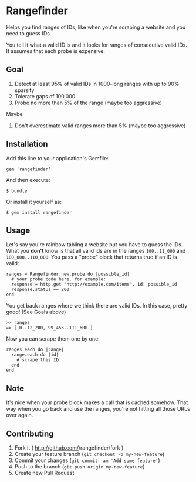 # Rangefinder

Helps you find ranges of IDs, like when you're scraping a website and you need to guess IDs.

You tell it what a valid ID is and it looks for ranges of consecutive valid IDs. It assumes that each probe is expensive.

## Goal

1. Detect at least 95% of valid IDs in 1000-long ranges with up to 90% sparsity
1. Tolerate gaps of 100,000
1. Probe no more than 5% of the range (maybe too aggressive)

Maybe

1. Don't overestimate valid ranges more than 5% (maybe too aggressive)

## Installation

Add this line to your application's Gemfile:

    gem 'rangefinder'

And then execute:

    $ bundle

Or install it yourself as:

    $ gem install rangefinder

## Usage

Let's say you're rainbow tabling a website but you have to guess the IDs. What you **don't** know is that all valid ids are in the ranges `100..11_000` and `100_000..110_000`. You pass a "probe" block that returns true if an ID is valid:

    ranges = Rangefinder.new.probe do |possible_id|
      # your probe code here. for example:
      response = http.get "http://example.com/items", id: possible_id
      response.status == 200
    end

You get back ranges where we think there are valid IDs. In this case, pretty good! (See Goals above)

    >> ranges
    => [ 0..12_200, 99_455..111_600 ]

Now you can scrape them one by one:

    ranges.each do |range|
      range.each do |id|
        # scrape this ID
      end
    end

## Note

It's nice when your probe block makes a call that is cached somehow. That way when you go back and use the ranges, you're not hitting all those URLs over again.

## Contributing

1. Fork it ( http://github.com/<my-github-username>/rangefinder/fork )
2. Create your feature branch (`git checkout -b my-new-feature`)
3. Commit your changes (`git commit -am 'Add some feature'`)
4. Push to the branch (`git push origin my-new-feature`)
5. Create new Pull Request
